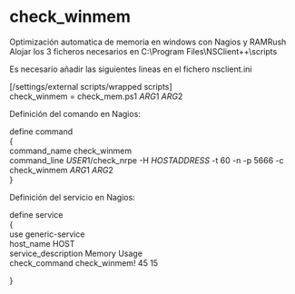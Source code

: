 # check_winmem
Optimización automatica de memoria en windows con Nagios y RAMRush <br/>
Alojar los 3 ficheros necesarios en C:\Program Files\NSClient++\scripts <br/>

Es necesario añadir las siguientes lineas en el fichero nsclient.ini <br/>

[/settings/external scripts/wrapped scripts]<br/>
check_winmem = check_mem.ps1  $ARG1$ $ARG2$ <br/>


Definición del comando en Nagios:<br/>

define command <br/>
{<br/>
	command_name	check_winmem <br/>
	command_line	$USER1$/check_nrpe -H $HOSTADDRESS$ -t 60 -n -p 5666 -c check_winmem  $ARG1$ $ARG2$ <br/>
}<br/>


Definición del servicio en Nagios:<br/>

define service<br/>
{<br/>
	use			generic-service<br/>
	host_name		HOST<br/>
	service_description		Memory Usage<br/>
	check_command		check_winmem! 45 15<br/>

}<br/>
